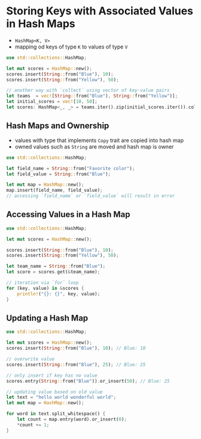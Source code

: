 # Storing Keys with Associated Values in Hash Maps

- `HashMap<K, V>`
- mapping od keys of type `K` to values of type `V`

```rust
use std::collections::HashMap;

let mut scores = HashMap::new();
scores.insert(String::from("Blue"), 10);
scores.insert(String::from("Yellow"), 50);

// another way with `collect` using vector of key-value pairs
let teams  = vec![String::from("Blue"), String::from("Yellow")];
let initial_scores = vec![10, 50];
let scores: HashMap<_, _> = teams.iter().zip(initial_scores.iter()).collect();
```

## Hash Maps and Ownership

- values with type that implements `Copy` trait are copied into hash map
- owned values such as `String` are moved and hash map is owner

```rust
use std::collections::HashMap;

let field_name = String::from("Favorite color");
let field_value = String::from("Blue");

let mut map = HashMap::new();
map.insert(field_name, field_value);
// accessing `field_name` or `field_value` will result in error
```

## Accessing Values in a Hash Map

```rust
use std::collections::HashMap;

let mut scores = HashMap::new();

scores.insert(String::from("Blue"), 10);
scores.insert(String::from("Yellow"), 50);

let team_name = String::from("Blue");
let score = scores.get(&team_name);

// iteration via `for` loop
for (key, value) in &scores {
    println!("{}: {}", key, value);
}
```

## Updating a Hash Map

```rust
use std::collections::HashMap;

let mut scores = HashMap::new();
scores.insert(String::from("Blue"), 10); // Blue: 10

// overwrite value
scores.insert(String::from("Blue"), 25); // Blue: 25

// only insert if key has no value
scores.entry(String::from("Blue")).or_insert(50); // Blue: 25

// updating value based on old value
let text = "hello world wonderful world";
let mut map = HashMap::new();

for word in text.split_whitespace() {
    let count = map.entry(word).or_insert(0);
    *count += 1;
}
```
